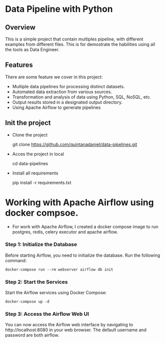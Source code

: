 # Data Pipeline with Python

## Overview

This is a simple project that contain multiples pipeline, with different examples from different files. This is for demostrate the habilities using all the tools as Data Engineer.

## Features

There are some feature we cover in this project:

- Multiple data pipelines for processing distinct datasets.
- Automated data extraction from various sources.
- Transformation and analysis of data using Python, SQL, NoSQL, etc.
- Output results stored in a designated output directory.
- Using Apache Airflow to generate pipelines

## Init the project

- Clone the project

    git clone https://github.com/quintanadaniel/data-pipelines.git

- Acces the project in local

    cd data-pipelines

- Install all requirements

    pip install -r requirements.txt

# Working with Apache Airflow using docker compsoe.

- For work with Apache Airflow, I created a docker compose image to run postgres, redis, celery executor and apache airflow.

### Step 1: Initialize the Database
Before starting Airflow, you need to initialize the database. Run the following command:

```
docker-compose run --rm webserver airflow db init
```

### Step 2: Start the Services
Start the Airflow services using Docker Compose:

```
docker-compose up -d
```

### Step 3: Access the Airflow Web UI
You can now access the Airflow web interface by navigating to http://localhost:8080 in your web browser. The default username and password are both airflow.

